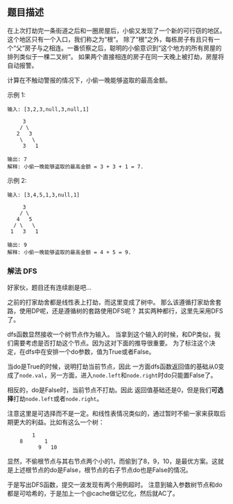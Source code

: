 ## 题目描述
在上次打劫完一条街道之后和一圈房屋后，小偷又发现了一个新的可行窃的地区。这个地区只有一个入口，我们称之为“根”。 除了“根”之外，每栋房子有且只有一个“父“房子与之相连。一番侦察之后，聪明的小偷意识到“这个地方的所有房屋的排列类似于一棵二叉树”。 如果两个直接相连的房子在同一天晚上被打劫，房屋将自动报警。

计算在不触动警报的情况下，小偷一晚能够盗取的最高金额。

示例 1:
```
输入: [3,2,3,null,3,null,1]

     3
    / \
   2   3
    \   \ 
     3   1

输出: 7 
解释: 小偷一晚能够盗取的最高金额 = 3 + 3 + 1 = 7.
```
示例 2:
```
输入: [3,4,5,1,3,null,1]

     3
    / \
   4   5
  / \   \ 
 1   3   1

输出: 9
解释: 小偷一晚能够盗取的最高金额 = 4 + 5 = 9.
```

### 解法 DFS
好家伙，题目还有连续剧是吧…

之前的打家劫舍都是线性表上打劫，而这里变成了树中。
那么该遵循打家劫舍套路，使用DP呢，还是遵循树的套路使用DFS呢？
其实两种都行，这里先采用DFS了。

dfs函数显然接收一个树节点作为输入。
当拿到这个输入的时候，和DP类似，我们需要考虑是否打劫这个节点。因为这对下面的推导很重要。
为了标注这个决定，在dfs中在安排一个do参数，值为True或者False。

当do是True的时候，说明打劫当前节点，因此
一方面dfs函数返回值的基础从0变成了`node.val`，另一方面，进入`node.left`和`node.right`时do只能置False了。

相反的，do是False时，当前节点不打劫。因此
返回值基础还是0，但是我们**可选择**打劫`node.left`或者`node.right`。

注意这里是可选择而不是一定。和线性表情况类似的，通过暂时不偷一家来获取后期更大的利益。比如有这么一个树：
```text
        1
    8       1
          9   10
```
显然，不偷根节点与其右节点两个小的1，而偷到了8，9，10，是最优方案。这就是上述根节点的do是False，根节点的右子节点do也是False的情况。

于是写出DFS函数，提交一波发现有两个用例超时。
注意到输入参数树节点和do都是可哈希的，于是加上一个@cache做记忆化，然后就AC了。
